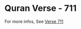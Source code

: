 # Quran Verse - 711 

For more infos, See [Verse 711](https://www.quranbookk.com/quran/search?q=711)